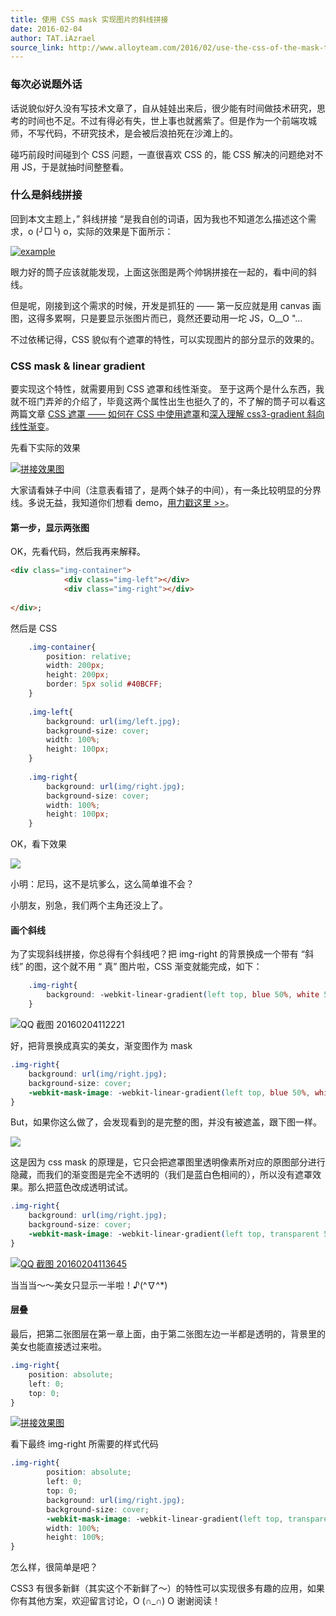 ```yaml
---
title: 使用 CSS mask 实现图片的斜线拼接
date: 2016-02-04
author: TAT.iAzrael
source_link: http://www.alloyteam.com/2016/02/use-the-css-of-the-mask-to-achieve-a-picture-diagonal-mosaic/
---
```


<!-- {% raw %} - for jekyll -->

### 每次必说题外话

话说貌似好久没有写技术文章了，自从娃娃出来后，很少能有时间做技术研究，思考的时间也不足。不过有得必有失，世上事也就酱紫了。但是作为一个前端攻城师，不写代码，不研究技术，是会被后浪拍死在沙滩上的。

碰巧前段时间碰到个 CSS 问题，一直很喜欢 CSS 的，能 CSS 解决的问题绝对不用 JS，于是就抽时间整整看。

### 什么是斜线拼接

回到本文主题上，” 斜线拼接 “是我自创的词语，因为我也不知道怎么描述这个需求，o (╯□╰) o，实际的效果是下面所示：

[![example](http://www.alloyteam.com/wp-content/uploads/auto_save_image/2016/02/035701rqZ.png)](http://www.alloyteam.com/wp-content/uploads/auto_save_image/2016/02/035701rqZ.png)

眼力好的筒子应该就能发现，上面这张图是两个帅锅拼接在一起的，看中间的斜线。

但是呢，刚接到这个需求的时候，开发是抓狂的 —— 第一反应就是用 canvas 画图，这得多累啊，只是要显示张图片而已，竟然还要动用一坨 JS，O\_\_O "…

不过依稀记得，CSS 貌似有个遮罩的特性，可以实现图片的部分显示的效果的。

### CSS mask & linear gradient

要实现这个特性，就需要用到 CSS 遮罩和线性渐变。 至于这两个是什么东西，我就不班门弄斧的介绍了，毕竟这两个属性出生也挺久了的，不了解的筒子可以看这两篇文章 [CSS 遮罩 —— 如何在 CSS 中使用遮罩](http://www.w3cplus.com/css3/css-masking.html)和[深入理解 css3-gradient 斜向线性渐变](http://www.zhangxinxu.com/wordpress/2013/09/%E6%B7%B1%E5%85%A5%E7%90%86%E8%A7%A3css3-gradient%E6%96%9C%E5%90%91%E7%BA%BF%E6%80%A7%E6%B8%90%E5%8F%98/)。

先看下实际的效果

[![拼接效果图](http://www.alloyteam.com/wp-content/uploads/auto_save_image/2016/02/0357027HZ.png)](http://demo.imatlas.com/use-css-mask-slash-achieve-image-stitching.html)

大家请看妹子中间（注意表看错了，是两个妹子的中间），有一条比较明显的分界线。多说无益，我知道你们想看 demo，[用力戳这里 >>](http://demo.imatlas.com/use-css-mask-slash-achieve-image-stitching.html)。

#### **第一步，显示两张图**

OK，先看代码，然后我再来解释。

```html
<div class="img-container">
            <div class="img-left"></div>
            <div class="img-right"></div>
        
</div>;
```

然后是 CSS

```css
    .img-container{
        position: relative;
        width: 200px;
        height: 200px;
        border: 5px solid #40BCFF;
    }
 
    .img-left{
        background: url(img/left.jpg);
        background-size: cover;
        width: 100%;
        height: 100px;
    }
 
    .img-right{
        background: url(img/right.jpg);
        background-size: cover;
        width: 100%;
        height: 100px;
    }
```

OK，看下效果

[![](http://www.alloyteam.com/wp-content/uploads/auto_save_image/2016/02/035703Jiv.png)](http://www.alloyteam.com/wp-content/uploads/auto_save_image/2016/02/035703Jiv.png)

小明：尼玛，这不是坑爹么，这么简单谁不会？

小朋友，别急，我们两个主角还没上了。

#### **画个斜线**

为了实现斜线拼接，你总得有个斜线吧？把 img-right 的背景换成一个带有 “斜线” 的图，这个就不用 “ 真” 图片啦，CSS 渐变就能完成，如下：

```css
    .img-right{
        background: -webkit-linear-gradient(left top, blue 50%, white 50%);
    }
```

![QQ 截图 20160204112221](http://www.alloyteam.com/wp-content/uploads/auto_save_image/2016/02/035703IQS.png)

好，把背景换成真实的美女，渐变图作为 mask

```css
.img-right{
    background: url(img/right.jpg);
    background-size: cover;
    -webkit-mask-image: -webkit-linear-gradient(left top, blue 50%, white 50%);
}
```

But，如果你这么做了，会发现看到的是完整的图，并没有被遮盖，跟下图一样。

[![](http://www.alloyteam.com/wp-content/uploads/auto_save_image/2016/02/035703Jiv.png)](http://www.alloyteam.com/wp-content/uploads/auto_save_image/2016/02/035703Jiv.png)

这是因为 css mask 的原理是，它只会把遮罩图里透明像素所对应的原图部分进行隐藏，而我们的渐变图是完全不透明的（我们是蓝白色相间的），所以没有遮罩效果。那么把蓝色改成透明试试。

```css
.img-right{
    background: url(img/right.jpg);
    background-size: cover;
    -webkit-mask-image: -webkit-linear-gradient(left top, transparent 50%, white 50%);
}
```

[![QQ 截图 20160204113645](http://www.alloyteam.com/wp-content/uploads/auto_save_image/2016/02/035704fmA.png)](http://www.alloyteam.com/wp-content/uploads/auto_save_image/2016/02/035704fmA.png)

当当当～～美女只显示一半啦！♪(^∇^\*)

#### **层叠**

最后，把第二张图层在第一章上面，由于第二张图左边一半都是透明的，背景里的美女也能直接透过来啦。

```css
.img-right{
    position: absolute;
    left: 0;
    top: 0; 
}
```

[![拼接效果图](http://www.alloyteam.com/wp-content/uploads/auto_save_image/2016/02/0357027HZ.png)](http://demo.imatlas.com/use-css-mask-slash-achieve-image-stitching.html)

看下最终 img-right 所需要的样式代码

```css
.img-right{
        position: absolute;
        left: 0;
        top: 0;
        background: url(img/right.jpg);
        background-size: cover;
        -webkit-mask-image: -webkit-linear-gradient(left top, transparent 50%, white 50%);
        width: 100%;
        height: 100%;
}
```

怎么样，很简单是吧？

CSS3 有很多新鲜（其实这个不新鲜了～）的特性可以实现很多有趣的应用，如果你有其他方案，欢迎留言讨论，O (∩\_∩) O 谢谢阅读！

<!-- {% endraw %} - for jekyll -->